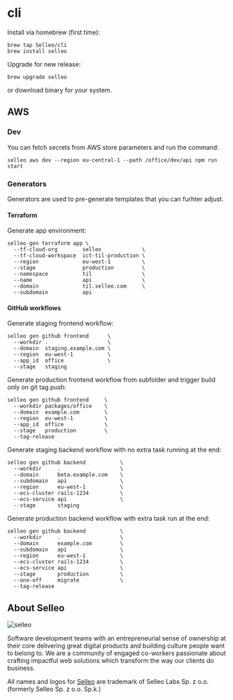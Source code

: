 # cli

Install via homebrew (first time):
```
brew tap Selleo/cli
brew install selleo
```

Upgrade for new release:
```
brew upgrade selleo
```

or download binary for your system.

## AWS

### Dev

You can fetch secrets from AWS store parameters and run the command:

```
selleo aws dev --region eu-central-1 --path /office/dev/api npm run start
```

### Generators

Generators are used to pre-generate templates that you can furhter adjust.

#### Terraform

Generate app environment:
```
selleo gen terraform app \
  --tf-cloud-org        selleo             \
  --tf-cloud-workspace  ict-til-production \
  --region              eu-west-1          \
  --stage               production         \
  --namespace           til                \
  --name                api                \
  --domain              til.selleo.com     \
  --subdomain           api
```

#### GitHub workflows

Generate staging frontend workflow:
```
selleo gen github frontend      \
  --workdir .                   \
  --domain  staging.example.com \
  --region  eu-west-1           \
  --app_id  office              \
  --stage   staging             
```

Generate production frontend workflow from subfolder and trigger build only on git tag push:
```
selleo gen github frontend     \
  --workdir packages/office    \
  --domain  example.com        \
  --region  eu-west-1          \
  --app_id  office             \
  --stage   production         \
  --tag-release
```

Generate staging backend workflow with no extra task running at the end:
```
selleo gen github backend           \
  --workdir     .                   \
  --domain      beta.example.com    \
  --subdomain   api                 \
  --region      eu-west-1           \
  --ecs-cluster rails-1234          \
  --ecs-service api                 \
  --stage       staging             
```

Generate production backend workflow with extra task run at the end:
```
selleo gen github backend           \
  --workdir     .                   \
  --domain      example.com         \
  --subdomain   api                 \
  --region      eu-west-1           \
  --ecs-cluster rails-1234          \
  --ecs-service api                 \
  --stage       production          \
  --one-off     migrate             \
  --tag-release
```

## About Selleo

![selleo](https://raw.githubusercontent.com/Selleo/selleo-resources/master/public/github_footer.png)

Software development teams with an entrepreneurial sense of ownership at their core delivering great digital products and building culture people want to belong to. We are a community of engaged co-workers passionate about crafting impactful web solutions which transform the way our clients do business.

All names and logos for [Selleo](https://selleo.com/about) are trademark of Selleo Labs Sp. z o.o. (formerly Selleo Sp. z o.o. Sp.k.)

